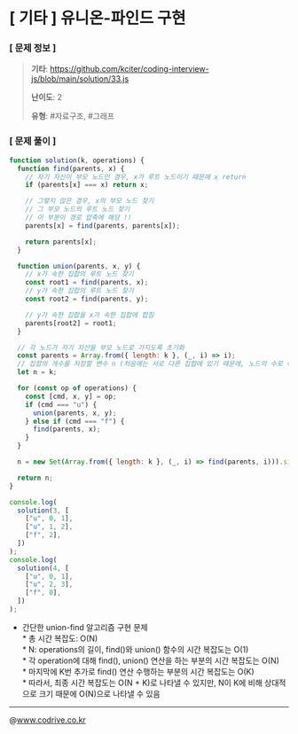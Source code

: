 # [ 기타 ] 유니온-파인드 구현

### [ 문제 정보 ]
> **기타**: https://github.com/kciter/coding-interview-js/blob/main/solution/33.js
> 
> **난이도**: 2
>
> **유형**: #자료구조, #그래프


### [ 문제 풀이 ]
```JavaScript
function solution(k, operations) {
  function find(parents, x) {
    // 자기 자신이 부모 노드인 경우, x가 루트 노드이기 때문에 x return
    if (parents[x] === x) return x;

    // 그렇지 않은 경우, x의 부모 노드 찾기
    // 그 부모 노드의 루트 노드 찾기
    // 이 부분이 경로 압축에 해당 !!
    parents[x] = find(parents, parents[x]);

    return parents[x];
  }

  function union(parents, x, y) {
    // x가 속한 집합의 루트 노드 찾기
    const root1 = find(parents, x);
    // y가 속한 집합의 루트 노드 찾기
    const root2 = find(parents, y);

    // y가 속한 집합을 x가 속한 집합에 합침
    parents[root2] = root1;
  }

  // 각 노드가 자기 자신을 부모 노드로 가지도록 초기화
  const parents = Array.from({ length: k }, (_, i) => i);
  // 집합의 개수를 저장할 변수 n (처음에는 서로 다른 집합에 있기 때문에, 노드의 수로 해당 변수 초기화)
  let n = k;

  for (const op of operations) {
    const [cmd, x, y] = op;
    if (cmd === "u") {
      union(parents, x, y);
    } else if (cmd === "f") {
      find(parents, x);
    }
  }

  n = new Set(Array.from({ length: k }, (_, i) => find(parents, i))).size;

  return n;
}

console.log(
  solution(3, [
    ["u", 0, 1],
    ["u", 1, 2],
    ["f", 2],
  ])
);
console.log(
  solution(4, [
    ["u", 0, 1],
    ["u", 2, 3],
    ["f", 0],
  ])
);

```
* 간단한 union-find 알고리즘 구현 문제<br>* 총 시간 복잡도: O(N)<br>* N: operations의 길이, find()와 union() 함수의 시간 복잡도는 O(1)<br>* 각 operation에 대해 find(), union() 연산을 하는 부분의 시간 복잡도는 O(N)<br>* 마지막에 K번 추가로 find() 연산 수행하는 부분의 시간 복잡도는 O(K)<br>* 따라서, 최종 시간 복잡도는 O(N + K)로 나타낼 수 있지만, N이 K에 비해 상대적으로 크기 때문에 O(N)으로 나타낼 수 있음


---
@www.codrive.co.kr